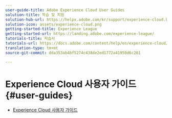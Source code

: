 ```yaml
---
user-guide-title: Adobe Experience Cloud User Guides
solution-title: 학습 및 지원
solution-hub-url: https://helpx.adobe.com/kr/support/experience-cloud.html
solution-icon: assets/experience-cloud.png
getting-started-title: Experience League
getting-started-url: https://landing.adobe.com/experience-league/
tutorials-title: 자습서
tutorials-url: https://docs.adobe.com/content/help/en/experience-cloud/tutorials/home.html
translation-type: tm+mt
source-git-commit: dda353ab4bf5274c438de2ed1772a41950d6c201

---
```



# Experience Cloud 사용자 가이드 {#user-guides}

+ [Experience Cloud 사용자 가이드](home.md)
